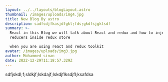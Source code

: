 ```yaml
---
layout: ../../layouts/blogLayout.astro
thumbnail: /images/uploads/img4.jpg
title: New Blog By astro
description: sadfsdjfkasjdfgkl;fds;gkdfsjgklsdf
summary: >-
  React in this Blog we will talk about React and redux and how to inject
  reducers inside redux store 

  when you are using react and redux toolkit
avatar: /images/uploads/img3.jpg
author: Mohammed sinan
date: 2022-12-29T11:18:57.329Z
---
```

s﻿dfjskdl;f;sldkjf;lskdajf;lskdjflksdjfl;ksafdsa